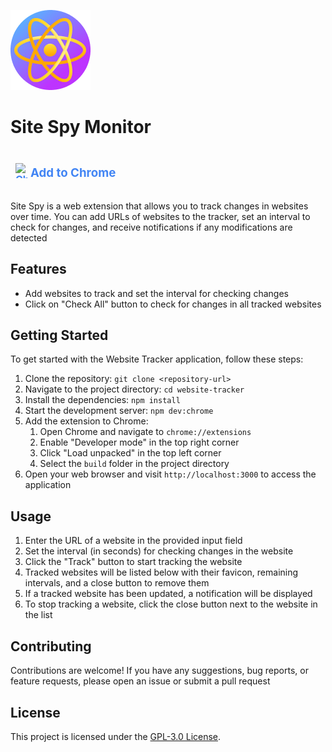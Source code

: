 ![alt text](./public/icon-128.png "Site Spy Logo")


# Site Spy Monitor

<div>
<a href="https://chrome.google.com/webstore/detail/site-spy-monitor/jeapcpanagdgipcfnncmogeojgfofige"
style="text-decoration: none; color: #4285F4; font-weight: bold; font-size: 16px; display: flex; align-items: center;">
<img src="https://upload.wikimedia.org/wikipedia/commons/thumb/e/e1/Google_Chrome_icon_%28February_2022%29.svg/64px-Google_Chrome_icon_%28February_2022%29.svg.png"
alt="Chrome Extension Icon"
style="margin-left: 8px; width: 24px; height: 24px;">
<h3>Add to Chrome</h3>
</a> 
</div>

Site Spy is a web extension that allows you to track changes in websites over time. You can add URLs of websites to the tracker, set an interval to check for changes, and receive notifications if any modifications are detected

## Features

- Add websites to track and set the interval for checking changes
- Click on "Check All" button to check for changes in all tracked websites

## Getting Started

To get started with the Website Tracker application, follow these steps:

1. Clone the repository: `git clone <repository-url>`
2. Navigate to the project directory: `cd website-tracker`
3. Install the dependencies: `npm install`
4. Start the development server: `npm dev:chrome`
5. Add the extension to Chrome:
    1. Open Chrome and navigate to `chrome://extensions`
    2. Enable "Developer mode" in the top right corner
    3. Click "Load unpacked" in the top left corner
    4. Select the `build` folder in the project directory
6. Open your web browser and visit `http://localhost:3000` to access the application

## Usage

1. Enter the URL of a website in the provided input field
2. Set the interval (in seconds) for checking changes in the website
3. Click the "Track" button to start tracking the website
4. Tracked websites will be listed below with their favicon, remaining intervals, and a close button to remove them
5. If a tracked website has been updated, a notification will be displayed
6. To stop tracking a website, click the close button next to the website in the list

## Contributing

Contributions are welcome! If you have any suggestions, bug reports, or feature requests, please open an issue or submit a pull request

## License

This project is licensed under the [GPL-3.0 License](LICENSE).
